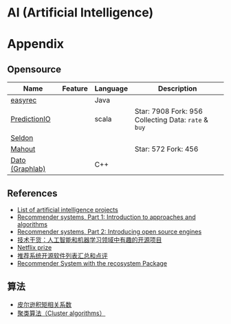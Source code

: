# AI (Artificial Intelligence)

# Appendix

## Opensource
| Name | Feature | Language | Description |
| --- | --- | --- | --- |
| [easyrec](http://easyrec.org/) | | Java | |
| [PredictionIO](https://prediction.io/) | | scala | Star: 7908 Fork: 956 Collecting Data: `rate` & `buy` |
| [Seldon](http://www.seldon.io/) | | | |
| [Mahout](http://mahout.apache.org/general/downloads.html) | | | Star: 572 Fork: 456 |
| [Dato (Graphlab)](https://dato.com/products/create/open_source.html) || C++ ||

## References
 - [List of artificial intelligence projects](https://en.wikipedia.org/wiki/List_of_artificial_intelligence_projects)
 - [Recommender systems, Part 1: Introduction to approaches and algorithms ](http://www.ibm.com/developerworks/library/os-recommender1/)
 - [Recommender systems, Part 2: Introducing open source engines](http://www.ibm.com/developerworks/library/os-recommender2/)
 - [技术干货：人工智能和机器学习领域中有趣的开源项目](http://blog.csdn.net/zdy0_2004/article/details/41733835)
 - [Netflix prize](http://techblog.netflix.com/2012/04/netflix-recommendations-beyond-5-stars.html?cm_mc_uid=10233987865214442943937&cm_mc_sid_50200000=1445659858)
 - [推荐系统开源软件列表汇总和点评](http://blog.csdn.net/cserchen/article/details/14231153)
 - [Recommender System with the recosystem Package](https://cran.r-project.org/web/packages/recosystem/vignettes/introduction.html)

## 算法
 - [皮尔逊积矩相关系数](https://zh.wikipedia.org/zh-cn/%E7%9A%AE%E5%B0%94%E9%80%8A%E7%A7%AF%E7%9F%A9%E7%9B%B8%E5%85%B3%E7%B3%BB%E6%95%B0)
 - [聚类算法（Cluster algorithms）](https://en.wikipedia.org/wiki/Cluster_analysis)